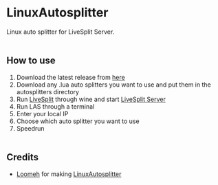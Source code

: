 # LinuxAutosplitter
Linux auto splitter for LiveSplit Server.
<br><br>

## How to use
1. Download the latest release from [here](https://github.com/Wins1ey/LinuxAutoSplitter/releases)
2. Download any .lua auto splitters you want to use and put them in the autosplitters directory
3. Run [LiveSplit](https://github.com/LiveSplit/LiveSplit) through wine and start [LiveSplit Server](https://github.com/LiveSplit/LiveSplit.Server)
4. Run LAS through a terminal
5. Enter your local IP
6. Choose which auto splitter you want to use
7. Speedrun
<br><br>

## Credits
- [Loomeh](https://loomeh.github.io/Portfolio/) for making [LinuxAutosplitter](https://github.com/Loomeh/LinuxAutosplitter)

